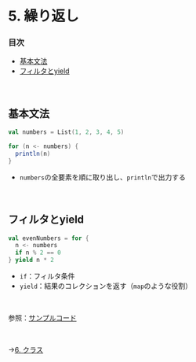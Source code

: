 # 5. 繰り返し

### 目次

- [基本文法](#基本文法)
- [フィルタとyield](#フィルタとyield)

<br>

## 基本文法
  
```scala
val numbers = List(1, 2, 3, 4, 5)

for (n <- numbers) {
  println(n)
}
```

- `numbers`の全要素を順に取り出し、`println`で出力する

<br>

## フィルタとyield

```scala
val evenNumbers = for {
  n <- numbers
  if n % 2 == 0
} yield n * 2
```

- `if`：フィルタ条件
- `yield`：結果のコレクションを返す（`map`のような役割）

<br>

参照：[サンプルコード](00_sample_codes.md#5-for式)

<br>

→[6. クラス](06_class.md)